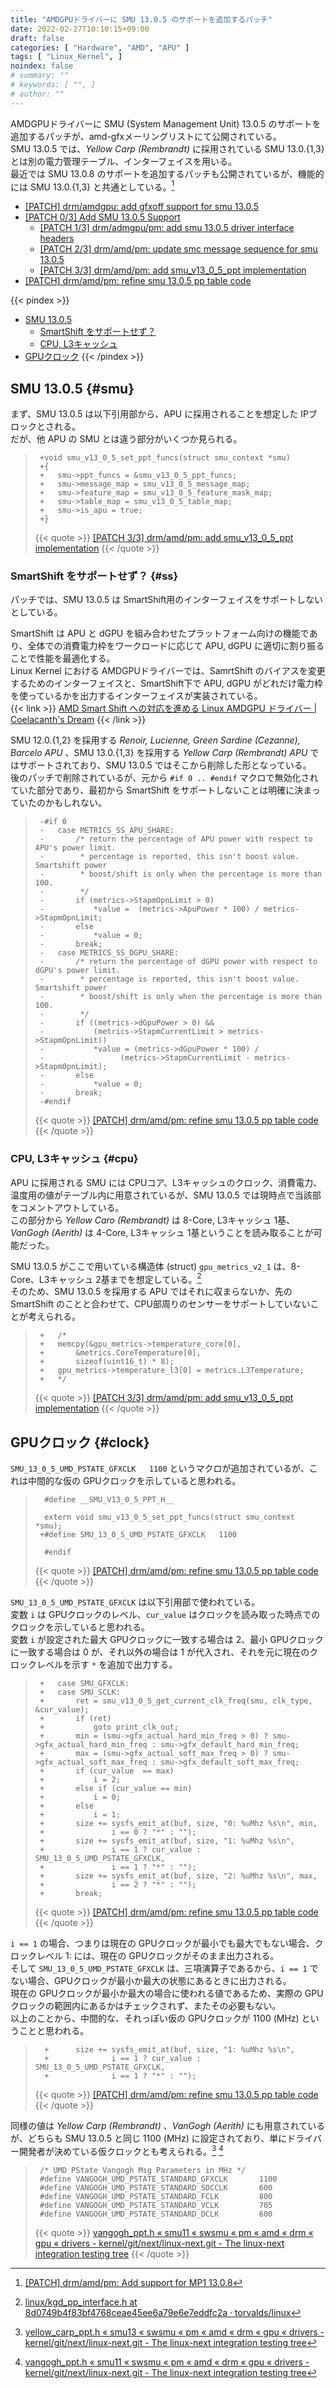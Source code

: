 ```yaml
---
title: "AMDGPUドライバーに SMU 13.0.5 のサポートを追加するパッチ"
date: 2022-02-27T10:10:15+09:00
draft: false
categories: [ "Hardware", "AMD", "APU" ]
tags: [ "Linux_Kernel", ]
noindex: false
# summary: ""
# keywords: [ "", ]
# author: ""
---
```


AMDGPUドライバーに SMU (System Management Unit) 13.0.5 のサポートを追加するパッチが、amd-gfxメーリングリストにて公開されている。  
SMU 13.0.5 では、*Yellow Carp (Rembrandt)* に採用されている SMU 13.0.{1,3} とは別の電力管理テーブル、インターフェイスを用いる。  
最近では SMU 13.0.8 のサポートを追加するパッチも公開されているが、機能的には SMU 13.0.{1,3} と共通としている。[^smu_13_0_8]  

[^smu_13_0_8]: [[PATCH] drm/amd/pm: Add support for MP1 13.0.8](https://lists.freedesktop.org/archives/amd-gfx/2022-February/075431.html)

* [[PATCH] drm/amdgpu: add gfxoff support for smu 13.0.5](https://lists.freedesktop.org/archives/amd-gfx/2022-February/076009.html)
* [[PATCH 0/3] Add SMU 13.0.5 Support](https://lists.freedesktop.org/archives/amd-gfx/2022-February/075620.html)
    * [[PATCH 1/3] drm/admgpu/pm: add smu 13.0.5 driver interface headers](https://lists.freedesktop.org/archives/amd-gfx/2022-February/075622.html)
    * [[PATCH 2/3] drm/amd/pm: update smc message sequence for smu 13.0.5](https://lists.freedesktop.org/archives/amd-gfx/2022-February/075621.html)
    * [[PATCH 3/3] drm/amd/pm: add smu_v13_0_5_ppt implementation](https://lists.freedesktop.org/archives/amd-gfx/2022-February/075623.html)
* [[PATCH] drm/amd/pm: refine smu 13.0.5 pp table code](https://lists.freedesktop.org/archives/amd-gfx/2022-February/075959.html)

{{< pindex >}}
 * [SMU 13.0.5](#smu)
    * [SmartShift をサポートせず？](#ss)
    * [CPU, L3キャッシュ](#cpu)
 * [GPUクロック](#clock)
{{< /pindex >}}

## SMU 13.0.5 {#smu}
まず、SMU 13.0.5 は以下引用部から、APU に採用されることを想定した IPブロックとされる。  
だが、他 APU の SMU とは違う部分がいくつか見られる。  

 > 		+void smu_v13_0_5_set_ppt_funcs(struct smu_context *smu)
 > 		+{
 > 		+	smu->ppt_funcs = &smu_v13_0_5_ppt_funcs;
 > 		+	smu->message_map = smu_v13_0_5_message_map;
 > 		+	smu->feature_map = smu_v13_0_5_feature_mask_map;
 > 		+	smu->table_map = smu_v13_0_5_table_map;
 > 		+	smu->is_apu = true;
 > 		+}
 >
 > {{< quote >}} [[PATCH 3/3] drm/amd/pm: add smu_v13_0_5_ppt implementation](https://lists.freedesktop.org/archives/amd-gfx/2022-February/075623.html) {{< /quote >}}

### SmartShift をサポートせず？ {#ss}

パッチでは、SMU 13.0.5 は SmartShift用のインターフェイスをサポートしないとしている。  

SmartShift は APU と dGPU を組み合わせたプラットフォーム向けの機能であり、全体での消費電力枠をワークロードに応じて APU, dGPU に適切に割り振ることで性能を最適化する。  
Linux Kernel における AMDGPUドライバーでは、SamrtShift のバイアスを変更するためのインターフェイスと、SmartShift下で APU, dGPU がどれだけ電力枠を使っているかを出力するインターフェイスが実装されている。  
{{< link >}} [AMD Smart Shift への対応を進める Linux AMDGPU ドライバー | Coelacanth's Dream](/posts/2021/06/07/linux-amd-smart-shift/) {{< /link >}}

SMU 12.0.{1,2} を採用する *Renoir, Lucienne, Green Sardine (Cezanne), Barcelo APU* 、SMU 13.0.{1,3} を採用する *Yellow Carp (Rembrandt) APU* ではサポートされており、SMU 13.0.5 ではそこから削除した形となっている。  
後のパッチで削除されているが、元から `#if 0 .. #endif` マクロで無効化されていた部分であり、最初から SmartShift をサポートしないことは明確に決まっていたのかもしれない。  

 > 		-#if 0
 > 		-	case METRICS_SS_APU_SHARE:
 > 		-		/* return the percentage of APU power with respect to APU's power limit.
 > 		-		 * percentage is reported, this isn't boost value. Smartshift power
 > 		-		 * boost/shift is only when the percentage is more than 100.
 > 		-		 */
 > 		-		if (metrics->StapmOpnLimit > 0)
 > 		-			*value =  (metrics->ApuPower * 100) / metrics->StapmOpnLimit;
 > 		-		else
 > 		-			*value = 0;
 > 		-		break;
 > 		-	case METRICS_SS_DGPU_SHARE:
 > 		-		/* return the percentage of dGPU power with respect to dGPU's power limit.
 > 		-		 * percentage is reported, this isn't boost value. Smartshift power
 > 		-		 * boost/shift is only when the percentage is more than 100.
 > 		-		 */
 > 		-		if ((metrics->dGpuPower > 0) &&
 > 		-		    (metrics->StapmCurrentLimit > metrics->StapmOpnLimit))
 > 		-			*value = (metrics->dGpuPower * 100) /
 > 		-				  (metrics->StapmCurrentLimit - metrics->StapmOpnLimit);
 > 		-		else
 > 		-			*value = 0;
 > 		-		break;
 > 		-#endif
 >
 > {{< quote >}} [[PATCH] drm/amd/pm: refine smu 13.0.5 pp table code](https://lists.freedesktop.org/archives/amd-gfx/2022-February/075959.html) {{< /quote >}}

### CPU, L3キャッシュ {#cpu}
APU に採用される SMU には CPUコア、L3キャッシュのクロック、消費電力、温度用の値がテーブル内に用意されているが、SMU 13.0.5 では現時点で当該部をコメントアウトしている。  
この部分から *Yellow Caro (Rembrandt)* は 8-Core, L3キャッシュ 1基、*VanGogh (Aerith)* は 4-Core, L3キャッシュ 1基ということを読み取ることが可能だった。  

SMU 13.0.5 がここで用いている構造体 (struct) `gpu_metrics_v2_1` は、8-Core、L3キャッシュ 2基までを想定している。[^metrics-v2_1]  
そのため、SMU 13.0.5 を採用する APU ではそれに収まらないか、先の SmartShift のことと合わせて、CPU部周りのセンサーをサポートしていないことが考えられる。  

 > 		+	/*
 > 		+	memcpy(&gpu_metrics->temperature_core[0],
 > 		+		&metrics.CoreTemperature[0],
 > 		+		sizeof(uint16_t) * 8);
 > 		+	gpu_metrics->temperature_l3[0] = metrics.L3Temperature;
 > 		+	*/
 >
 > {{< quote >}} [[PATCH 3/3] drm/amd/pm: add smu_v13_0_5_ppt implementation](https://lists.freedesktop.org/archives/amd-gfx/2022-February/075623.html) {{< /quote >}}

[^metrics-v2_1]: [linux/kgd_pp_interface.h at 8d0749b4f83bf4768ceae45ee6a79e6e7eddfc2a · torvalds/linux](https://github.com/torvalds/linux/blob/8d0749b4f83bf4768ceae45ee6a79e6e7eddfc2a/drivers/gpu/drm/amd/include/kgd_pp_interface.h#L714-L762)

## GPUクロック {#clock}

`SMU_13_0_5_UMD_PSTATE_GFXCLK   1100` というマクロが追加されているが、これは中間的な仮の GPUクロックを示していると思われる。  

 > 		 #define __SMU_V13_0_5_PPT_H__
 > 		
 > 		 extern void smu_v13_0_5_set_ppt_funcs(struct smu_context *smu);
 > 		+#define SMU_13_0_5_UMD_PSTATE_GFXCLK   1100
 > 		
 > 		 #endif
 >
 > {{< quote >}} [[PATCH] drm/amd/pm: refine smu 13.0.5 pp table code](https://lists.freedesktop.org/archives/amd-gfx/2022-February/075959.html) {{< /quote >}}

`SMU_13_0_5_UMD_PSTATE_GFXCLK` は以下引用部で使われている。  
変数 `i` は GPUクロックのレベル、`cur_value` はクロックを読み取った時点でのクロックを示していると思われる。  
変数 `i` が設定された最大 GPUクロックに一致する場合は 2、最小 GPUクロックに一致する場合は 0 が、それ以外の場合は 1 が代入され、それを元に現在のクロックレベルを示す `*` を追加で出力する。  

 > 		+	case SMU_GFXCLK:
 > 		+	case SMU_SCLK:
 > 		+		ret = smu_v13_0_5_get_current_clk_freq(smu, clk_type, &cur_value);
 > 		+		if (ret)
 > 		+			goto print_clk_out;
 > 		+		min = (smu->gfx_actual_hard_min_freq > 0) ? smu->gfx_actual_hard_min_freq : smu->gfx_default_hard_min_freq;
 > 		+		max = (smu->gfx_actual_soft_max_freq > 0) ? smu->gfx_actual_soft_max_freq : smu->gfx_default_soft_max_freq;
 > 		+		if (cur_value  == max)
 > 		+			i = 2;
 > 		+		else if (cur_value == min)
 > 		+			i = 0;
 > 		+		else
 > 		+			i = 1;
 > 		+		size += sysfs_emit_at(buf, size, "0: %uMhz %s\n", min,
 > 		+				i == 0 ? "*" : "");
 > 		+		size += sysfs_emit_at(buf, size, "1: %uMhz %s\n",
 > 		+				i == 1 ? cur_value : SMU_13_0_5_UMD_PSTATE_GFXCLK,
 > 		+				i == 1 ? "*" : "");
 > 		+		size += sysfs_emit_at(buf, size, "2: %uMhz %s\n", max,
 > 		+				i == 2 ? "*" : "");
 > 		+		break;
 >
 > {{< quote >}} [[PATCH] drm/amd/pm: refine smu 13.0.5 pp table code](https://lists.freedesktop.org/archives/amd-gfx/2022-February/075959.html) {{< /quote >}}

`i == 1` の場合、つまりは現在の GPUクロックが最小でも最大でもない場合、クロックレベル 1: には、現在の GPUクロックがそのまま出力される。  
そして `SMU_13_0_5_UMD_PSTATE_GFXCLK` は、三項演算子であるから、`i == 1` でない場合、GPUクロックが最小か最大の状態にあるときに出力される。  
現在の GPUクロックが最小か最大の場合に使われる値であるため、実際の GPUクロックの範囲内にあるかはチェックされず、またその必要もない。  
以上のことから、中間的な、それっぽい仮の GPUクロックが 1100 (MHz) ということと思われる。  

 > 		 +		size += sysfs_emit_at(buf, size, "1: %uMhz %s\n",
 > 		 +				i == 1 ? cur_value : SMU_13_0_5_UMD_PSTATE_GFXCLK,
 > 		 +				i == 1 ? "*" : "");
 >
 > {{< quote >}} [[PATCH] drm/amd/pm: refine smu 13.0.5 pp table code](https://lists.freedesktop.org/archives/amd-gfx/2022-February/075959.html) {{< /quote >}}

同様の値は *Yellow Carp (Rembrandt)* 、*VanGogh (Aerith)* にも用意されているが、どちらも SMU 13.0.5 と同じ 1100 (MHz) に設定されており、単にドライバー開発者が決めている仮クロックとも考えられる。[^yc-clk] [^vgh-clk]  

 > 		/* UMD PState Vangogh Msg Parameters in MHz */
 > 		#define VANGOGH_UMD_PSTATE_STANDARD_GFXCLK       1100
 > 		#define VANGOGH_UMD_PSTATE_STANDARD_SOCCLK       600
 > 		#define VANGOGH_UMD_PSTATE_STANDARD_FCLK         800
 > 		#define VANGOGH_UMD_PSTATE_STANDARD_VCLK         705
 > 		#define VANGOGH_UMD_PSTATE_STANDARD_DCLK         600
 >
 > {{< quote >}} [vangogh_ppt.h « smu11 « swsmu « pm « amd « drm « gpu « drivers - kernel/git/next/linux-next.git - The linux-next integration testing tree](https://git.kernel.org/pub/scm/linux/kernel/git/next/linux-next.git/tree/drivers/gpu/drm/amd/pm/swsmu/smu11/vangogh_ppt.h?h=next-20220225) {{< /quote >}}

[^yc-clk]: [yellow_carp_ppt.h « smu13 « swsmu « pm « amd « drm « gpu « drivers - kernel/git/next/linux-next.git - The linux-next integration testing tree](https://git.kernel.org/pub/scm/linux/kernel/git/next/linux-next.git/tree/drivers/gpu/drm/amd/pm/swsmu/smu13/yellow_carp_ppt.h?h=next-20220225)
[^vgh-clk]: [vangogh_ppt.h « smu11 « swsmu « pm « amd « drm « gpu « drivers - kernel/git/next/linux-next.git - The linux-next integration testing tree](https://git.kernel.org/pub/scm/linux/kernel/git/next/linux-next.git/tree/drivers/gpu/drm/amd/pm/swsmu/smu11/vangogh_ppt.h?h=next-20220225)
